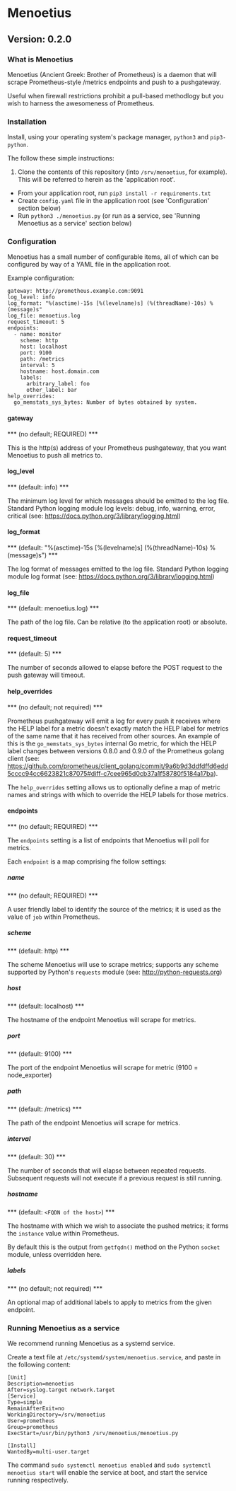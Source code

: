 # Menoetius
## Version: 0.2.0

### What is Menoetius

Menoetius (Ancient Greek: Brother of Prometheus) is a daemon that will scrape
Prometheus-style /metrics endpoints and push to a pushgateway.

Useful when firewall restrictions prohibit a pull-based methodlogy but you
wish to harness the awesomeness of Prometheus.

### Installation

Install, using your operating system's package manager, `python3` and `pip3-python`.

The follow these simple instructions:

1. Clone the contents of this repository (into `/srv/menoetius`, for example). This will be referred to herein as the 'application root'.
* From your application root, run `pip3 install -r requirements.txt`
* Create `config.yaml` file in the application root (see 'Configuration' section below)
* Run `python3 ./menoetius.py` (or run as a service, see 'Running Menoetius as a service' section below)

### Configuration
Menoetius has a small number of configurable items, all of which can be configured by way of a YAML file in the application root.

Example configuration:
```
gateway: http://prometheus.example.com:9091
log_level: info
log_format: "%(asctime)-15s [%(levelname)s] (%(threadName)-10s) %(message)s"
log_file: menoetius.log
request_timeout: 5
endpoints:
  - name: monitor
    scheme: http
    host: localhost
    port: 9100
    path: /metrics
    interval: 5
    hostname: host.domain.com
    labels:
      arbitrary_label: foo
      other_label: bar
help_overrides:
  go_memstats_sys_bytes: Number of bytes obtained by system.
```

#### gateway
*** (no default; REQUIRED) ***

This is the http(s) address of your Prometheus pushgateway, that you want Menoetius to push all metrics to.

#### log_level
*** (default: info) ***

The minimum log level for which messages should be emitted to the log file. Standard Python logging module log levels: debug, info, warning, error, critical (see: https://docs.python.org/3/library/logging.html)

#### log_format
*** (default: "%(asctime)-15s [%(levelname)s] (%(threadName)-10s) %(message)s") ***

The log format of messages emitted to the log file. Standard Python logging module log format (see: https://docs.python.org/3/library/logging.html)

#### log_file
*** (default: menoetius.log) ***

The path of the log file. Can be relative (to the application root) or absolute.

#### request_timeout
*** (default: 5) ***

The number of seconds allowed to elapse before the POST request to the push gateway will timeout.

#### help_overrides
*** (no default; not required) ***

Prometheus pushgateway will emit a log for every push it receives where the HELP label for a metric doesn't exactly match the HELP label for metrics of the same name that it has received from other sources. An example of this is the `go_memstats_sys_bytes` internal Go metric, for which the HELP label changes between versions 0.8.0 and 0.9.0 of the Prometheus golang client (see: https://github.com/prometheus/client_golang/commit/9a6b9d3ddfdffd6edd5cccc94cc6623821c87075#diff-c7cee965d0cb37a1f58780f5184a17ba).

The `help_overrides` setting allows us to optionally define a map of metric names and strings with which to override the HELP labels for those metrics.

#### endpoints
*** (no default; REQUIRED) ***

The `endpoints` setting is a list of endpoints that Menoetius will poll for metrics.

Each `endpoint` is a map comprising fhe follow settings:

##### name
*** (no default; REQUIRED) ***

A user friendly label to identify the source of the metrics; it is used as the value of `job` within Prometheus.

##### scheme
*** (default: http) ***

The scheme Menoetius will use to scrape metrics; supports any scheme supported by Python's `requests` module (see: http://python-requests.org)

##### host
*** (default: localhost) ***

The hostname of the endpoint Menoetius will scrape for metrics.

##### port
*** (default: 9100) ***

The port of the endpoint Menoetius will scrape for metric (9100 = node_exporter)

##### path
*** (default: /metrics) ***

The path of the endpoint Menoetius will scrape for metrics.

##### interval
*** (default: 30) ***

The number of seconds that will elapse between repeated requests. Subsequent requests will not execute if a previous request is still running.

##### hostname
*** (default: `<FQDN of the host>`) ***

The hostname with which we wish to associate the pushed metrics; it forms the `instance` value within Prometheus.

By default this is the output from `getfqdn()` method on the Python `socket` module, unless overridden here.

##### labels
*** (no default; not required) ***

An optional map of additional labels to apply to metrics from the given endpoint.





### Running Menoetius as a service

We recommend running Menoetius as a systemd service.

Create a text file at `/etc/systemd/system/menoetius.service`, and paste in the following content:

```
[Unit]
Description=menoetius
After=syslog.target network.target
[Service]
Type=simple
RemainAfterExit=no
WorkingDirectory=/srv/menoetius
User=prometheus
Group=prometheus
ExecStart=/usr/bin/python3 /srv/menoetius/menoetius.py

[Install]
WantedBy=multi-user.target
```

The command `sudo systemctl menoetius enabled` and `sudo systemctl menoetius start` will enable the service at boot, and start the service running respectively.
